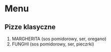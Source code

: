 # Menu

## Pizze klasyczne

1. MARGHERITA (sos pomidorowy, ser, oregano)
2. FUNGHI (sos pomidorowy, ser, pieczrki)

